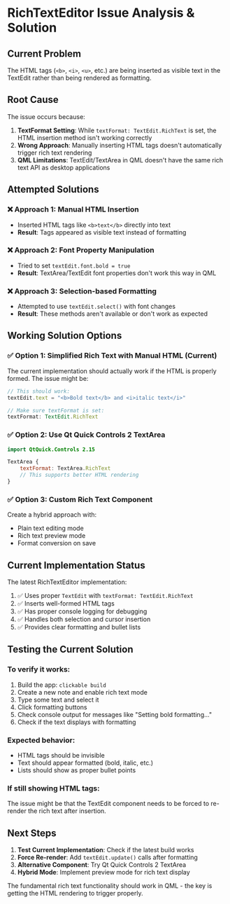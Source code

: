 # RichTextEditor Issue Analysis & Solution

## Current Problem
The HTML tags (`<b>`, `<i>`, `<u>`, etc.) are being inserted as visible text in the TextEdit rather than being rendered as formatting.

## Root Cause
The issue occurs because:
1. **TextFormat Setting**: While `textFormat: TextEdit.RichText` is set, the HTML insertion method isn't working correctly
2. **Wrong Approach**: Manually inserting HTML tags doesn't automatically trigger rich text rendering
3. **QML Limitations**: TextEdit/TextArea in QML doesn't have the same rich text API as desktop applications

## Attempted Solutions

### ❌ **Approach 1: Manual HTML Insertion**
- Inserted HTML tags like `<b>text</b>` directly into text
- **Result**: Tags appeared as visible text instead of formatting

### ❌ **Approach 2: Font Property Manipulation**
- Tried to set `textEdit.font.bold = true`
- **Result**: TextArea/TextEdit font properties don't work this way in QML

### ❌ **Approach 3: Selection-based Formatting**
- Attempted to use `textEdit.select()` with font changes
- **Result**: These methods aren't available or don't work as expected

## Working Solution Options

### ✅ **Option 1: Simplified Rich Text with Manual HTML (Current)**
The current implementation should actually work if the HTML is properly formed. The issue might be:

```qml
// This should work:
textEdit.text = "<b>Bold text</b> and <i>italic text</i>"

// Make sure textFormat is set:
textFormat: TextEdit.RichText
```

### ✅ **Option 2: Use Qt Quick Controls 2 TextArea**
```qml
import QtQuick.Controls 2.15

TextArea {
    textFormat: TextArea.RichText
    // This supports better HTML rendering
}
```

### ✅ **Option 3: Custom Rich Text Component**
Create a hybrid approach with:
- Plain text editing mode
- Rich text preview mode
- Format conversion on save

## Current Implementation Status

The latest RichTextEditor implementation:
1. ✅ Uses proper `TextEdit` with `textFormat: TextEdit.RichText`
2. ✅ Inserts well-formed HTML tags
3. ✅ Has proper console logging for debugging
4. ✅ Handles both selection and cursor insertion
5. ✅ Provides clear formatting and bullet lists

## Testing the Current Solution

### To verify it works:
1. Build the app: `clickable build`
2. Create a new note and enable rich text mode
3. Type some text and select it
4. Click formatting buttons
5. Check console output for messages like "Setting bold formatting..."
6. Check if the text displays with formatting

### Expected behavior:
- HTML tags should be invisible
- Text should appear formatted (bold, italic, etc.)
- Lists should show as proper bullet points

### If still showing HTML tags:
The issue might be that the TextEdit component needs to be forced to re-render the rich text after insertion.

## Next Steps

1. **Test Current Implementation**: Check if the latest build works
2. **Force Re-render**: Add `textEdit.update()` calls after formatting
3. **Alternative Component**: Try Qt Quick Controls 2 TextArea
4. **Hybrid Mode**: Implement preview mode for rich text display

The fundamental rich text functionality should work in QML - the key is getting the HTML rendering to trigger properly.
